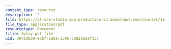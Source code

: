 ```yaml
---
content_type: resource
description: ''
file: https://ol-ocw-studio-app-production.s3.amazonaws.com/courses/18-01sc-single-variable-calculus-fall-2010/307bdb599cbf1a8a3395c0d2a02ef337_BSAA0akmPEU.pdf
file_type: application/pdf
resourcetype: Document
title: 3play pdf file
uid: 307bdb59-9cbf-1a8a-3395-c0d2a02ef337
---
```

